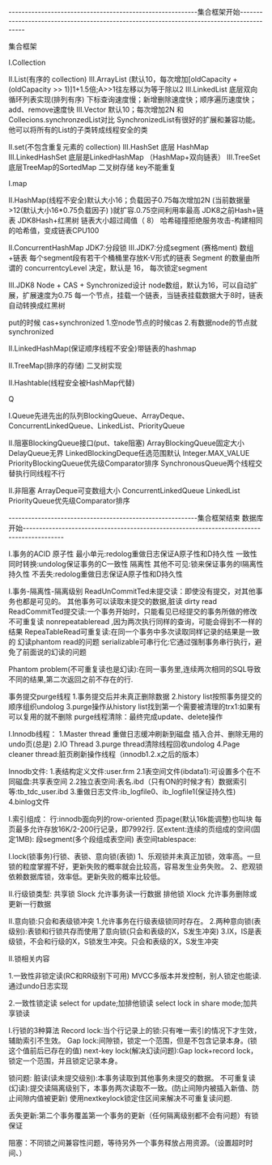 
----------------------------------------------------------集合框架开始------------------------------------------------------------------------------------------


集合框架

I.Collection

II.List(有序的 collection)
III.ArrayList (默认10，每次增加[oldCapacity + (oldCapacity >> 1)]1+1.5倍;A>>1往左移以为等于除以2
III.LinkedList 底层双向循环列表实现(排列有序) 下标查询速度慢；新增删除速度快；顺序遍历速度快；add、remove速度快
III.Vector 默认10；每次增加2N
和Collecions.synchronzedList对比 
SynchronizedList有很好的扩展和兼容功能。他可以将所有的List的子类转成线程安全的类
 
II.set(不包含重复元素的 collection)
III.HashSet 底层 HashMap
III.LinkedHashSet  底层是LinkedHashMap （HashMap+双向链表）
III.TreeSet 底层TreeMap的SortedMap 二叉树存储 key不能重复
 

I.map

II.HashMap(线程不安全)默认大小16；负载因子0.75每次增加2N (当前数据量>12(默认大小16*0.75负载因子) )就扩容.0.75空间利用率最高
JDK8之前Hash+链表
JDK8Hash+红黑树 链表大小超过阈值（  8）
哈希碰撞拒绝服务攻击-构建相同的哈希值，变成链表CPU100


II.ConcurrentHashMap
JDK7:分段锁 
III.JDK7:分成segment (赛格ment)  数组+链表
每个segment段有若干个桶桶里存放K-V形式的链表
Segment 的数量由所谓的 concurrentcyLevel 决定，默认是 16，
每次锁定segment
 
 
III.JDK8 Node + CAS + Synchronized设计
node数组，默认为16，可以自动扩展，扩展速度为0.75
每一个节点，挂载一个链表，当链表挂载数据大于8时，链表自动转换成红黑树

put的时候 cas+synchronized 
1.空node节点的时候cas
2.有数据node的节点就synchronized



II.LinkedHashMap(保证顺序线程不安全)带链表的hashmap

II.TreeMap(排序的存储) 二叉树实现

II.Hashtable(线程安全被HashMap代替)


 
 







Q

I.Queue先进先出的队列BlockingQueue、ArrayDeque、ConcurrentLinkedQueue、LinkedList、PriorityQueue

II.阻塞BlockingQueue接口(put、take阻塞)
ArrayBlockingQueue固定大小
DelayQueue无界
LinkedBlockingDeque任选范围默认 Integer.MAX_VALUE
PriorityBlockingQueue优先级Comparator排序
SynchronousQueue两个线程交替执行同线程不行

II.非阻塞
ArrayDeque可变数组大小
ConcurrentLinkedQueue
LinkedList
PriorityQueue优先级Comparator排序


----------------------------------------------------------集合框架结束  数据库开始------------------------------------------------------------------------------------------



I.事务的ACID
原子性 最小单元:redolog重做日志保证A原子性和D持久性
一致性 同时转换:undolog保证事务的C一致性
隔离性 其他不可见:锁来保证事务的I隔离性
持久性 不丢失:redolog重做日志保证A原子性和D持久性


I.事务-隔离性-隔离级别
ReadUnCommitTed未提交读：即使没有提交，对其他事务也都是可见的。   其他事务可以读取未提交的数据,脏读 dirty read
ReadCommitTed提交读:一个事务开始时，只能看见已经提交的事务所做的修改  不可重复读 nonrepeatableread ,因为两次执行同样的查询，可能会得到不一样的结果
RepeaTableRead可重复读:在同一个事务中多次读取同样记录的结果是一致的 幻读phantom read的问题 
serializable可串行化:它通过强制事务串行执行，避免了前面说的幻读的问题


Phantom problem(不可重复读也是幻读):在同一事务里,连续两次相同的SQL导致不同的结果,第二次返回之前不存在的行.


事务提交purge线程
1.事务提交后并未真正删除数据
2.history list按照事务提交的顺序组织undolog
3.purge操作从history list找到第一个需要被清理的trx1:如果有可以复用的就不删除
purge线程清除：最终完成update、delete操作


I.Innodb线程：
1.Master thread  重做日志缓冲刷新到磁盘 插入合并、删除无用的undo页(总是)
2.IO Thread
3.purge thread清除线程回收undolog
4.Page cleaner thread:脏页刷新操作线程（innodb1.2.x之后的版本）


Innodb文件:
1.表结构定义文件:user.frm
2.1表空间文件(ibdata1):可设置多个在不同磁盘:共享表空间
2.2独立表空间:表名.ibd（只有ON的时候才有）数据索引等:tb_tdc_user.ibd
3.重做日志文件:ib_logfile0、ib_logfile1(保证持久性)
4.binlog文件


I.索引组成：
行:innodb面向列的row-oriented
页page(默认16k能调整)也叫块  每页最多允许存放16K/2-200行记录，即7992行.
区extent:连续的页组成的空间(固定1MB):
段segment(多个段组成表空间)
表空间tablespace:


I.lock(锁事务)行锁、表锁、意向锁(表锁)
1、乐观锁并未真正加锁，效率高。一旦锁的粒度掌握不好，更新失败的概率就会比较高，容易发生业务失败。
2、悲观锁依赖数据库锁，效率低。更新失败的概率比较低。


II.行级锁类型:
共享锁 Slock 允许事务读一行数据
排他锁 Xlock 允许事务删除或更新一行数据


II.意向锁:只会和表级锁冲突
1.允许事务在行级表级锁同时存在。
2.两种意向锁(表级别):表锁和行锁共存而使用了意向锁(只会和表级的X，S发生冲突)
3.IX，IS是表级锁，不会和行级的X，S锁发生冲突。只会和表级的X，S发生冲突


II.锁相关内容

1.一致性非锁定读(RC和RR级别下可用) MVCC多版本并发控制，别人锁定也能读.通过undo日志实现

2.一致性锁定读
select for update;加排他锁读
select lock in share mode;加共享锁读




I.行锁的3种算法
Record lock:当个行记录上的锁:只有唯一索引的情况下才生效，辅助索引不生效。
Gap lock:间隙锁，锁定一个范围，但是不包含记录本身。(锁这个值前后已存在的值)
next-key lock(解决幻读问题):Gap lock+record lock，锁定一个范围，并且锁定记录本身。



锁问题:
脏读(读未提交级别):本事务读取到其他事务未提交的数据。
不可重复读(幻读):提交读隔离级别下，本事务两次读取不一致。(防止间隙内被插入新值、防止间隙内值被更新)  使用nextkeylock锁定住区间来解决不可重复读问题.

丢失更新:第二个事务覆盖第一个事务的更新（任何隔离级别都不会有问题）有锁保证

阻塞：不同锁之间兼容性问题，等待另外一个事务释放占用资源。（设置超时时间、）




